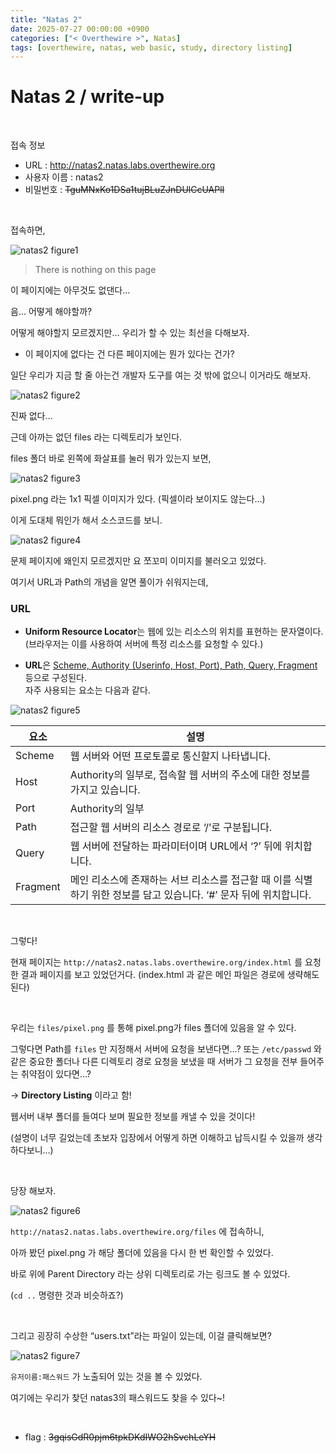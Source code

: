```yaml
---
title: "Natas 2"
date: 2025-07-27 00:00:00 +0900
categories: ["< Overthewire >", Natas]
tags: [overthewire, natas, web basic, study, directory listing]
---
```


# Natas 2 / write-up

<br>

접속 정보 
- URL : http://natas2.natas.labs.overthewire.org
- 사용자 이름 : natas2
- 비밀번호 : ~~TguMNxKo1DSa1tujBLuZJnDUlCcUAPlI~~

<br>

접속하면,

![natas2 figure1](/assets/img/natas/natas2-1.png)

> There is nothing on this page

이 페이지에는 아무것도 없댄다…

음… 어떻게 해야할까?

어떻게 해야할지 모르겠지만… 우리가 할 수 있는 최선을 다해보자.

- 이 페이지에 없다는 건 다른 페이지에는 뭔가 있다는 건가?

일단 우리가 지금 할 줄 아는건 개발자 도구를 여는 것 밖에 없으니 이거라도 해보자.

![natas2 figure2](/assets/img/natas/natas2-2.png)

진짜 없다…

근데 아까는 없던 files 라는 디렉토리가 보인다. 

files 폴더 바로 왼쪽에 화살표를 눌러 뭐가 있는지 보면,

![natas2 figure3](/assets/img/natas/natas2-3.png)

pixel.png 라는 1x1 픽셀 이미지가 있다. (픽셀이라 보이지도 않는다…)

이게 도대체 뭐인가 해서 소스코드를 보니.

![natas2 figure4](/assets/img/natas/natas2-4.png)

문제 페이지에 왜인지 모르겠지만 요 쪼꼬미 이미지를 불러오고 있었다.

여기서 URL과 Path의 개념을 알면 풀이가 쉬워지는데,


### **URL**

- **Uniform Resource Locator**는 웹에 있는 리소스의 위치를 표현하는 문자열이다.  
    (브라우저는 이를 사용하여 서버에 특정 리소스를 요청할 수 있다.)
    
- **URL**은 <U>Scheme, Authority (Userinfo, Host, Port), Path, Query, Fragment</U> 등으로 구성된다.  
    자주 사용되는 요소는 다음과 같다.
    

![natas2 figure5](/assets/img/natas/natas2-5.png)

| 요소 | 설명 |
| --- | --- |
| Scheme | 웹 서버와 어떤 프로토콜로 통신할지 나타냅니다. |
| Host | Authority의 일부로, 접속할 웹 서버의 주소에 대한 정보를 가지고 있습니다. |
| Port | Authority의 일부 |
| Path | 접근할 웹 서버의 리소스 경로로 ‘/’로 구분됩니다. |
| Query | 웹 서버에 전달하는 파라미터이며 URL에서 ‘?’ 뒤에 위치합니다. |
| Fragment | 메인 리소스에 존재하는 서브 리소스를 접근할 때 이를 식별하기 위한 정보를 담고 있습니다. ‘#’ 문자 뒤에 위치합니다. |

<br>

그렇다!

현재 페이지는 `http://natas2.natas.labs.overthewire.org/index.html` 를 요청한 결과 페이지를 보고 있었던거다. (index.html 과 같은 메인 파일은 경로에 생략해도 된다)

<br>

우리는 `files/pixel.png` 를 통해 pixel.png가 files 폴더에 있음을 알 수 있다.

그렇다면 Path를 `files` 만 지정해서 서버에 요청을 보낸다면…? 
또는 `/etc/passwd` 와 같은 중요한 폴더나 다른 디렉토리 경로 요청을 보냈을 때 서버가 그 요청을 전부 들어주는 취약점이 있다면…?

-> **Directory Listing** 이라고 함!

웹서버 내부 폴더를 들여다 보며 필요한 정보를 캐낼 수 있을 것이다!

(설명이 너무 길었는데 초보자 입장에서 어떻게 하면 이해하고 납득시킬 수 있을까 생각하다보니…)

<br>

당장 해보자.

![natas2 figure6](/assets/img/natas/natas2-6.png)

`http://natas2.natas.labs.overthewire.org/files` 에 접속하니,

아까 봤던 pixel.png 가 해당 폴더에 있음을 다시 한 번 확인할 수 있었다.

바로 위에 Parent Directory 라는 상위 디렉토리로 가는 링크도 볼 수 있었다.

(`cd ..` 명령한 것과 비슷하죠?)

<br>

그리고 굉장히 수상한 “users.txt”라는 파일이 있는데, 이걸 클릭해보면?

![natas2 figure7](/assets/img/natas/natas2-7.png)

`유저이름:패스워드` 가 노출되어 있는 것을 볼 수 있었다.

여기에는 우리가 찾던 natas3의 패스워드도 찾을 수 있다~!

<br>

- flag : ~~3gqisGdR0pjm6tpkDKdIWO2hSvchLeYH~~